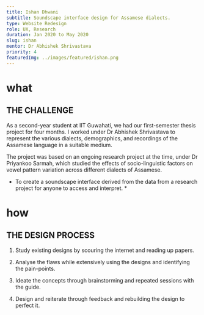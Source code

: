 ```yaml
---
title: Ishan Dhwani
subtitle: Soundscape interface design for Assamese dialects.
type: Website Redesign
role: UX, Research
duration: Jan 2020 to May 2020
slug: ishan
mentor: Dr Abhishek Shrivastava
priority: 4
featuredImg: ../images/featured/ishan.png
---
```


# what
## THE CHALLENGE

As a second-year student at IIT Guwahati, we had our first-semester thesis project for four months. I worked under Dr Abhishek Shrivastava to represent the various dialects, demographics, and recordings of the Assamese language in a suitable medium.

The project was based on an ongoing research project at the time, under Dr Priyankoo Sarmah, which studied the effects of socio-linguistic factors on vowel pattern variation across different dialects of Assamese.

* To create a soundscape interface derived from the data from a research project for anyone to access and interpret. *

# how
## THE DESIGN PROCESS

1. Study existing designs
by scouring the internet and reading up papers.

2. Analyse the flaws
while extensively using the designs and identifying the pain-points.

3. Ideate the concepts
through brainstorming and repeated sessions with the guide.

4. Design and reiterate
through feedback and rebuilding the design to perfect it.
